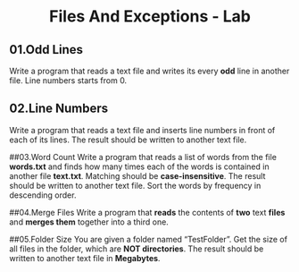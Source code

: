 # <p align="center"> Files And Exceptions - Lab <p>

## 01.Odd Lines
Write a program that reads a text file and writes its every **odd** line in another file. Line numbers starts from 0. 

## 02.Line Numbers
Write a program that reads a text file and inserts line numbers in front of each of its lines. The result should be written to another text file. 

##03.Word Count
Write a program that reads a list of words from the file **words.txt** and finds how many times each of the words is contained in another file **text.txt**. Matching should be **case-insensitive**.
The result should be written to another text file. Sort the words by frequency in descending order. 

##04.Merge Files
Write a program that **reads** the contents of **two** text **files** and **merges them** together into a third one.

##05.Folder Size
You are given a folder named “TestFolder”. Get the size of all files in the folder, which are **NOT directories**. The result should be written to another text file in **Megabytes**.

